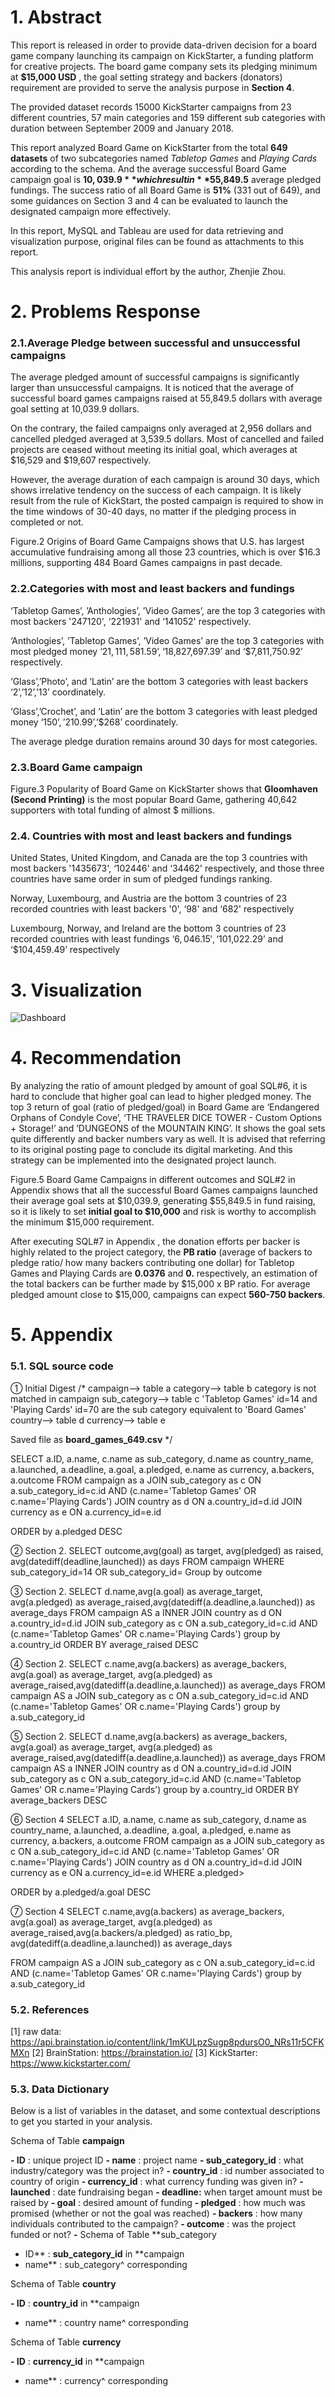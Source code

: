 # 1. Abstract

This report is released in order to provide data-driven decision for a board game company
launching its campaign on KickStarter, a funding platform for creative projects. The board game
company sets its pledging minimum at **$15,000 USD** , the goal setting strategy and backers
(donators) requirement are provided to serve the analysis purpose in **Section 4**.

The provided dataset records 15000 KickStarter campaigns from 23 different countries, 57 main
categories and 159 different sub categories with duration between September 2009 and
January 2018.

This report analyzed Board Game on KickStarter from the total **649 datasets** of two
subcategories named _Tabletop Games_ and _Playing Cards_ according to the schema. And the
average successful Board Game campaign goal is **$10,039.9** which result in **$55,849.5** average
pledged fundings. The success ratio of all Board Game is **51%** (331 out of 649), and some
guidances on Section 3 and 4 can be evaluated to launch the designated campaign more
effectively.

In this report, MySQL and Tableau are used for data retrieving and visualization purpose,
original files can be found as attachments to this report.

This analysis report is individual effort by the author, Zhenjie Zhou.

# 2. Problems Response

### 2.1.Average Pledge between successful and unsuccessful campaigns

The average pledged amount of successful campaigns is significantly larger than unsuccessful
campaigns. It is noticed that the average of successful board games campaigns raised at
55,849.5 dollars with average goal setting at 10,039.9 dollars.

On the contrary, the failed campaigns only averaged at 2,956 dollars and cancelled pledged
averaged at 3,539.5 dollars. Most of cancelled and failed projects are ceased without meeting
its initial goal, which averages at $16,529 and $19,607 respectively.

However, the average duration of each campaign is around 30 days, which shows irrelative
tendency on the success of each campaign. It is likely result from the rule of KickStart, the
posted campaign is required to show in the time windows of 30-40 days, no matter if the
pledging process in completed or not.

Figure.2 Origins of Board Game Campaigns shows that U.S. has largest accumulative
fundraising among all those 23 countries, which is over $16.3 millions, supporting 484 Board
Games campaigns in past decade.


### 2.2.Categories with most and least backers and fundings

‘Tabletop Games’, ’Anthologies’, ’Video Games’, are the top 3 categories with most backers
'247120', ‘221931' and ‘141052' respectively.

‘Anthologies’, ’Tabletop Games’, ’Video Games’ are the top 3 categories with most pledged
money ‘$21,111,581.59’, ‘$18,827,697.39’ and ‘$7,811,750.92’ respectively.

‘Glass’,’Photo’, and ‘Latin’ are the bottom 3 categories with least backers ‘2’,’12’,’13’
coordinately.

‘Glass’,’Crochet’, and ‘Latin’ are the bottom 3 categories with least pledged money
‘$150’,’$210.99’,’$268’ coordinately.

The average pledge duration remains around 30 days for most categories.

### 2.3.Board Game campaign

Figure.3 Popularity of Board Game on KickStarter shows that **Gloomhaven (Second Printing)**
is the most popular Board Game, gathering 40,642 supporters with total funding of almost $
millions.

### 2.4. Countries with most and least backers and fundings

United States, United Kingdom, and Canada are the top 3 countries with most backers
'1435673', ‘102446' and ‘34462' respectively, and those three countries have same order in sum
of pledged fundings ranking.

Norway, Luxembourg, and Austria are the bottom 3 countries of 23 recorded countries with least
backers '0', ‘98' and ‘682' respectively

Luxembourg, Norway, and Ireland are the bottom 3 countries of 23 recorded countries with least
fundings ‘$6,046.15', ‘$101,022.29’ and ‘$104,459.49’ respectively


# 3. Visualization
![Dashboard](https://github.com/0zz10/KickStarter/blob/master/Dashboard.png?raw=true)

# 4. Recommendation

By analyzing the ratio of amount pledged by amount of goal SQL#6, it is hard to conclude that
higher goal can lead to higher pledged money. The top 3 return of goal (ratio of pledged/goal) in
Board Game are ‘Endangered Orphans of Condyle Cove’, ‘THE TRAVELER DICE TOWER -
Custom Options + Storage!’ and ‘DUNGEONS of the MOUNTAIN KING’. It shows the goal sets
quite differently and backer numbers vary as well. It is advised that referring to its original
posting page to conclude its digital marketing. And this strategy can be implemented into the
designated project launch.

Figure.5 Board Game Campaigns in different outcomes and SQL#2 in Appendix shows that all
the successful Board Games campaigns launched their average goal sets at $10,039.9,
generating $55,849.5 in fund raising, so it is likely to set **initial goal to $10,000** and risk is
worthy to accomplish the minimum $15,000 requirement.

After executing SQL#7 in Appendix , the donation efforts per backer is highly related to the
project category, the **PB ratio** (average of backers to pledge ratio/ how many backers
contributing one dollar) for Tabletop Games and Playing Cards are **0.0376** and **0.**
respectively, an estimation of the total backers can be further made by $15,000 x BP ratio. For
average pledged amount close to $15,000, campaigns can expect **560-750 backers**.

# 5. Appendix

### 5.1. SQL source code

① Initial Digest
/*
campaign--> table a
category--> table b
category is not matched in campaign
sub_category--> table c
'Tabletop Games' id=14 and 'Playing Cards' id=70 are the sub category equivalent to 'Board
Games'
country--> table d
currency--> table e

Saved file as **board_games_649.csv**
*/

SELECT a.ID, a.name, c.name as sub_category, d.name as country_name, a.launched,
a.deadline, a.goal, a.pledged, e.name as currency, a.backers, a.outcome FROM campaign as a
JOIN sub_category as c ON a.sub_category_id=c.id AND (c.name='Tabletop Games' OR
c.name='Playing Cards')
JOIN country as d ON a.country_id=d.id
JOIN currency as e ON a.currency_id=e.id

ORDER by a.pledged DESC


② Section 2.
SELECT outcome,avg(goal) as target, avg(pledged) as raised, avg(datediff(deadline,launched))
as days
FROM campaign
WHERE sub_category_id=14 OR sub_category_id=
Group by outcome

③ Section 2.
SELECT d.name,avg(a.goal) as average_target, avg(a.pledged) as
average_raised,avg(datediff(a.deadline,a.launched)) as average_days
FROM campaign AS a
INNER JOIN country as d ON a.country_id=d.id
JOIN sub_category as c ON a.sub_category_id=c.id AND (c.name='Tabletop Games' OR
c.name='Playing Cards')
group by a.country_id
ORDER BY average_raised DESC

④ Section 2.
SELECT c.name,avg(a.backers) as average_backers, avg(a.goal) as average_target,
avg(a.pledged) as average_raised,avg(datediff(a.deadline,a.launched)) as average_days
FROM campaign AS a
JOIN sub_category as c ON a.sub_category_id=c.id AND (c.name='Tabletop Games' OR
c.name='Playing Cards')
group by a.sub_category_id


⑤ Section 2.
SELECT d.name,avg(a.backers) as average_backers, avg(a.goal) as average_target,
avg(a.pledged) as average_raised,avg(datediff(a.deadline,a.launched)) as average_days
FROM campaign AS a
INNER JOIN country as d ON a.country_id=d.id
JOIN sub_category as c ON a.sub_category_id=c.id AND (c.name='Tabletop Games' OR
c.name='Playing Cards')
group by a.country_id
ORDER BY average_backers DESC

⑥ Section 4
SELECT a.ID, a.name, c.name as sub_category, d.name as country_name, a.launched,
a.deadline, a.goal, a.pledged, e.name as currency, a.backers, a.outcome FROM campaign as a
JOIN sub_category as c ON a.sub_category_id=c.id AND (c.name='Tabletop Games' OR
c.name='Playing Cards')
JOIN country as d ON a.country_id=d.id
JOIN currency as e ON a.currency_id=e.id
WHERE a.pledged>

ORDER by a.pledged/a.goal DESC

⑦ Section 4
SELECT c.name,avg(a.backers) as average_backers, avg(a.goal) as average_target,
avg(a.pledged) as average_raised,avg(a.backers/a.pledged) as ratio_bp,
avg(datediff(a.deadline,a.launched)) as average_days


FROM campaign AS a
JOIN sub_category as c ON a.sub_category_id=c.id AND (c.name='Tabletop Games' OR
c.name='Playing Cards')
group by a.sub_category_id

### 5.2. References

[1] raw data: https://api.brainstation.io/content/link/1mKULpzSugp8pdursO0_NRs11r5CFKMXn
[2] BrainStation: https://brainstation.io/
[3] KickStarter: https://www.kickstarter.com/

### 5.3. Data Dictionary

Below is a list of variables in the dataset, and some contextual descriptions to get you started in
your analysis.

Schema of Table **campaign**

**- ID** : unique project ID
**- name** : project name
**- sub_category_id** : what industry/category was the project in?
**- country_id** : id number associated to country of origin
**- currency_id** : what currency funding was given in?
**- launched** : date fundraising began
**- deadline:** when target amount must be raised by
**- goal** : desired amount of funding
**- pledged** : how much was promised (whether or not the goal was reached)
**- backers** : how many individuals contributed to the campaign?
**- outcome** : was the project funded or not?
**-**
Schema of Table **sub_category
- ID** : **sub_category_id** in **campaign
- name** : sub_category^ corresponding

Schema of Table **country**

**- ID** : **country_id** in **campaign
- name** : country name^ corresponding

Schema of Table **currency**

**- ID** : **currency_id** in **campaign
- name** : currency^ corresponding

